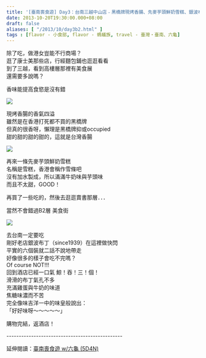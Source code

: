 ```yaml
---
title: '[臺南喪食遊] Day3：台南三越中山店﹣黑橋牌現烤香腸、先麥芋頭鮮奶雪糕、銀波布丁'
date: 2013-10-20T19:30:00.000+08:00
draft: false
aliases: [ "/2013/10/day3b2.html" ]
tags : [flavor - 小食部, flavor - 螞蟻族, travel - 臺灣・臺南、六龜]
---
```


除了吃，做港女豈能不行商場？  
逛了康士美那些店，行經麵包鋪也逛逛看看  
到了三越，看到高樓層那裡有美食展  
還需要多說嗎？  
  
香味能提高食慾是沒有錯  

![](/images/tainan3k1.jpg)

現烤香腸的香氣四溢  
雖然是在香港打死都不買的黑橋牌  
但真的很香呀，懶理是黑橋牌抑或occupied  
甜的甜的甜的甜的，這就是台灣香腸  

![](/images/tainan3k2.jpg)

再來一條先麥芋頭鮮奶雪糕  
名稱是雪糕，香港會稱作雪條吧  
沒有加水製成，所以滿滿牛奶味與芋頭味  
而且不太甜，GOOD！  
  
  
再買了一些吃的，然後去逛逛賣書那層．．．  
  
  
當然不會錯過B2層 美食街  

![](/images/tainan3k.jpg)

去台南一定要吃  
剛好老店銀波布丁（since1939）在這裡做快閃  
平實的六個裝就二話不說地帶走  
好像很多的樣子會吃不完嗎？  
Of course NOT!!!  
回到酒店已經一口氣 鯨！吞！三！個！  
滑滑的布丁氣孔不多  
充滿雞蛋與牛奶的味道  
焦糖味濃而不苦  
完全像味吉洋一中的味皇般說出：  
「好好味呀～～～～～」  
  
  
購物完結，返酒店！  
  
\-----------------------------------------------  
  
延伸閱讀：[臺南喪食遊 w/六龜 (5D4N)](https://hidie.net/tainan5d4n/)
